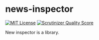 # news-inspector

[![MIT License](https://badgen.net/badge/license/MIT/)](http://opensource.org/licenses/MIT)
[![Scrutinizer Quality Score](https://scrutinizer-ci.com/g/rdorado/news-inspector/badges/quality-score.png?b=master)](https://scrutinizer-ci.com/g/rdorado/site-analyzer/)



New inspector is a library.




